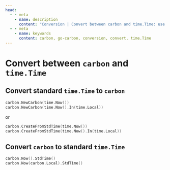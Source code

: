 ```yaml
---
head:
  - - meta
    - name: description
      content: "Conversion | Convert between carbon and time.Time: use CreateFromStdTime/NewCarbon to carbon, use StdTime to export standard time.Time, supports specifying timezone"
  - - meta
    - name: keywords
      content: carbon, go-carbon, conversion, convert, time.Time
---
```


# Convert between `carbon` and `time.Time`

## Convert standard `time.Time` to `carbon`
```go
carbon.NewCarbon(time.Now())
carbon.NewCarbon(time.Now().In(time.Local))
```
or
```go
carbon.CreateFromStdTime(time.Now())
carbon.CreateFromStdTime(time.Now().In(time.Local))
```

## Convert `carbon` to standard `time.Time`
```go
carbon.Now().StdTime()
carbon.Now(carbon.Local).StdTime()
```